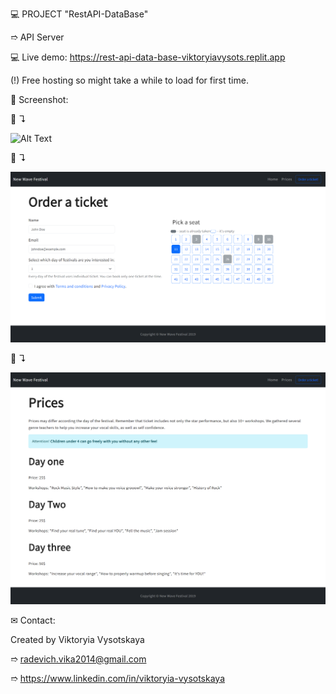 💻 PROJECT "RestAPI-DataBase"

➱ API Server


💻 Live demo: https://rest-api-data-base-viktoryiavysots.replit.app

(!) Free hosting so might take a while to load for first time.



👀 Screenshot:

📸 ↴︎

![Alt Text](./client/public/img/screenshots/1.Home.png)

📸 ↴︎

![Alt Text](./client/public/img/screenshots/2.Order.png)

📸 ↴︎

![Alt Text](./client/public/img/screenshots/3.Prices.png)


✉ Contact:

Created by Viktoryia Vysotskaya

➱ radevich.vika2014@gmail.com

➱ https://www.linkedin.com/in/viktoryia-vysotskaya